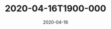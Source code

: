 ---
date: 2020-04-16
title: 2020-04-16T1900-000
hero: 2020/2020-04-16T1900-000.jpeg

# briefly describe the image…
alt: ''

# insert the closed caption text after the three-dash break…
# (include line-breaks, punctuation, and capitalization)
---